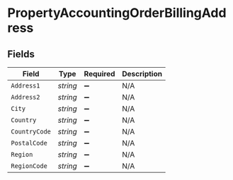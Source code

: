 # PropertyAccountingOrderBillingAddress


## Fields

| Field              | Type               | Required           | Description        |
| ------------------ | ------------------ | ------------------ | ------------------ |
| `Address1`         | *string*           | :heavy_minus_sign: | N/A                |
| `Address2`         | *string*           | :heavy_minus_sign: | N/A                |
| `City`             | *string*           | :heavy_minus_sign: | N/A                |
| `Country`          | *string*           | :heavy_minus_sign: | N/A                |
| `CountryCode`      | *string*           | :heavy_minus_sign: | N/A                |
| `PostalCode`       | *string*           | :heavy_minus_sign: | N/A                |
| `Region`           | *string*           | :heavy_minus_sign: | N/A                |
| `RegionCode`       | *string*           | :heavy_minus_sign: | N/A                |